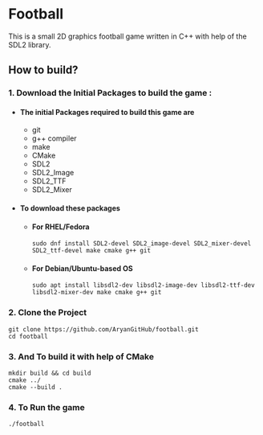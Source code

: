 # Football
This is a small 2D graphics football game written in C++ with help of the SDL2 library.

## How to build?

### 1.  Download the Initial Packages to build the game : 
* #### The initial Packages required to build this game are
    * git
    * g++ compiler
    * make
    * CMake 
    * SDL2
    * SDL2_Image
    * SDL2_TTF
    * SDL2_Mixer

* #### To download these packages
    * #### For RHEL/Fedora
        ```bash==
        sudo dnf install SDL2-devel SDL2_image-devel SDL2_mixer-devel SDL2_ttf-devel make cmake g++ git
        ```
        
    * #### For Debian/Ubuntu-based OS 
        ```bash==
        sudo apt install libsdl2-dev libsdl2-image-dev libsdl2-ttf-dev libsdl2-mixer-dev make cmake g++ git
        ```
### 2. Clone the Project
```bash==
git clone https://github.com/AryanGitHub/football.git
cd football
```

### 3. And To build it with help of CMake 
```bash==
mkdir build && cd build
cmake ../
cmake --build .
```
### 4. To Run the game
```bash==
./football
```
